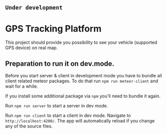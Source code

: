**`Under development`**
------------------

# GPS Tracking Platform

This project should provide you possibility to see
your vehicle (supported GPS device) on real map.

## Preparation to run it on dev.mode.

Before you start server & client in development mode you have to bundle
all client related meteor packages. To do that run `npm run meteor-client`
and wait for a while.

If you install some additional package via `npm` you'll need to
bundle it again.

Run `npm run server` to start a server in dev mode.

Run `npm run client` to start a client in dev mode.
Navigate to `http://localhost:4200/`.
The app will automatically reload if you change any of the source files.
